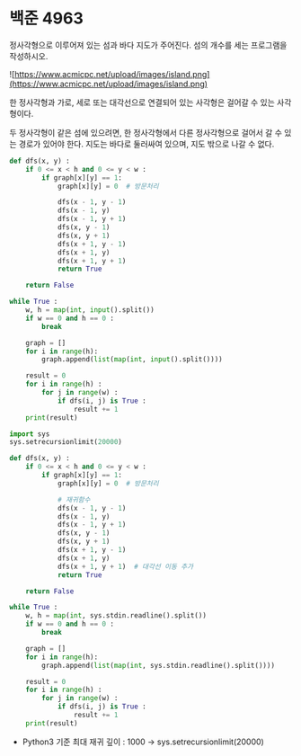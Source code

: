 # 백준 4963

정사각형으로 이루어져 있는 섬과 바다 지도가 주어진다. 섬의 개수를 세는 프로그램을 작성하시오.

![https://www.acmicpc.net/upload/images/island.png](https://www.acmicpc.net/upload/images/island.png)

한 정사각형과 가로, 세로 또는 대각선으로 연결되어 있는 사각형은 걸어갈 수 있는 사각형이다.

두 정사각형이 같은 섬에 있으려면, 한 정사각형에서 다른 정사각형으로 걸어서 갈 수 있는 경로가 있어야 한다. 지도는 바다로 둘러싸여 있으며, 지도 밖으로 나갈 수 없다.

```python
def dfs(x, y) :
    if 0 <= x < h and 0 <= y < w :
        if graph[x][y] == 1:
            graph[x][y] = 0  # 방문처리

            dfs(x - 1, y - 1)
            dfs(x - 1, y)
            dfs(x - 1, y + 1)
            dfs(x, y - 1)
            dfs(x, y + 1)
            dfs(x + 1, y - 1)
            dfs(x + 1, y)
            dfs(x + 1, y + 1)
            return True

    return False

while True :
    w, h = map(int, input().split())
    if w == 0 and h == 0 :
        break

    graph = []
    for i in range(h):
        graph.append(list(map(int, input().split())))

    result = 0
    for i in range(h) :
        for j in range(w) :
            if dfs(i, j) is True :
                result += 1
    print(result)
```

```python
import sys
sys.setrecursionlimit(20000)

def dfs(x, y) :
    if 0 <= x < h and 0 <= y < w :
        if graph[x][y] == 1:
            graph[x][y] = 0  # 방문처리

            # 재귀함수
            dfs(x - 1, y - 1)
            dfs(x - 1, y)
            dfs(x - 1, y + 1)
            dfs(x, y - 1)
            dfs(x, y + 1)
            dfs(x + 1, y - 1)
            dfs(x + 1, y)
            dfs(x + 1, y + 1)  # 대각선 이동 추가
            return True

    return False

while True :
    w, h = map(int, sys.stdin.readline().split())
    if w == 0 and h == 0 :
        break

    graph = []
    for i in range(h):
        graph.append(list(map(int, sys.stdin.readline().split())))

    result = 0
    for i in range(h) :
        for j in range(w) :
            if dfs(i, j) is True :
                result += 1
    print(result)
```

- Python3 기준 최대 재귀 깊이 : 1000
→ sys.setrecursionlimit(20000)